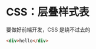 # CSS：层叠样式表

要做好前端开发，CSS 是绕不过去的

<!-- <iframe seamless srcdoc="hello"/> -->

```html livecode
<div>hello</div>
```
